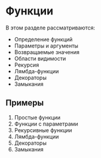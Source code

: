 # Функции

В этом разделе рассматриваются:

- Определение функций
- Параметры и аргументы
- Возвращаемые значения
- Области видимости
- Рекурсия
- Лямбда-функции
- Декораторы
- Замыкания

## Примеры

1. Простые функции
2. Функции с параметрами
3. Рекурсивные функции
4. Лямбда-функции
5. Декораторы
6. Замыкания 